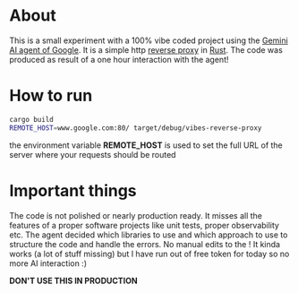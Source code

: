 # About
This is a small experiment with a 100% vibe coded project using the [Gemini AI agent of Google](https://github.com/google-gemini/gemini-cli).
It is a simple http [reverse proxy](https://en.wikipedia.org/wiki/Reverse_proxy) in [Rust](https://www.rust-lang.org/). The code was produced as result of a one hour interaction with the agent!

# How to run
```bash
cargo build
REMOTE_HOST=www.google.com:80/ target/debug/vibes-reverse-proxy
```

the environment variable **REMOTE_HOST** is used to set the full URL of the server where your requests should be routed

# Important things
The code is not polished or nearly production ready. It misses all the features of a proper software projects like unit tests, proper observability etc.
The agent decided which libraries to use and which approach to use to structure the code and handle the errors. No manual edits to the !
It kinda works (a lot of stuff missing) but I have run out of free token for today so no more AI interaction :)

**DON'T USE THIS IN PRODUCTION**
